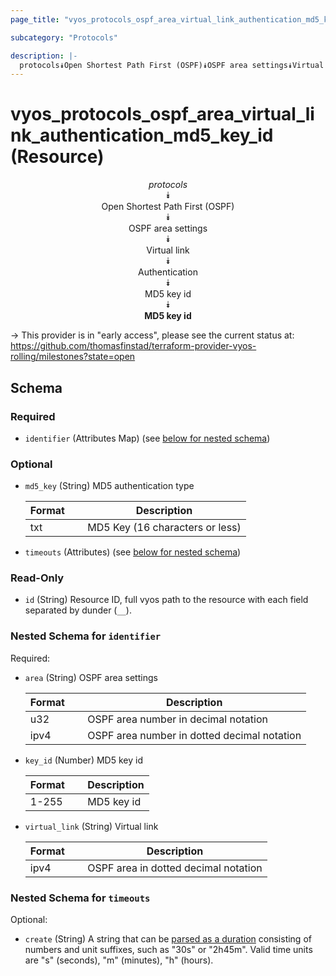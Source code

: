 ```yaml
---
page_title: "vyos_protocols_ospf_area_virtual_link_authentication_md5_key_id Resource - vyos"

subcategory: "Protocols"

description: |- 
  protocols⯯Open Shortest Path First (OSPF)⯯OSPF area settings⯯Virtual link⯯Authentication⯯MD5 key id⯯MD5 key id
---
```


# vyos_protocols_ospf_area_virtual_link_authentication_md5_key_id (Resource)
<center>

*protocols*  
⯯  
Open Shortest Path First (OSPF)  
⯯  
OSPF area settings  
⯯  
Virtual link  
⯯  
Authentication  
⯯  
MD5 key id  
⯯  
**MD5 key id**


</center>

-> This provider is in "early access", please see the current status at: https://github.com/thomasfinstad/terraform-provider-vyos-rolling/milestones?state=open

## Schema

### Required

- `identifier` (Attributes Map) (see [below for nested schema](#nestedatt--identifier))

### Optional

- `md5_key` (String) MD5 authentication type

    |Format  &emsp;|Description                      |
    |----------|-----------------------------------|
    |txt     &emsp;|MD5 Key (16 characters or less)  |
- `timeouts` (Attributes) (see [below for nested schema](#nestedatt--timeouts))

### Read-Only

- `id` (String) Resource ID, full vyos path to the resource with each field separated by dunder (`__`).

<a id="nestedatt--identifier"></a>
### Nested Schema for `identifier`

Required:

- `area` (String) OSPF area settings

    |Format  &emsp;|Description                                  |
    |----------|-----------------------------------------------|
    |u32     &emsp;|OSPF area number in decimal notation         |
    |ipv4    &emsp;|OSPF area number in dotted decimal notation  |
- `key_id` (Number) MD5 key id

    |Format  &emsp;|Description  |
    |----------|---------------|
    |1-255   &emsp;|MD5 key id   |
- `virtual_link` (String) Virtual link

    |Format  &emsp;|Description                           |
    |----------|----------------------------------------|
    |ipv4    &emsp;|OSPF area in dotted decimal notation  |


<a id="nestedatt--timeouts"></a>
### Nested Schema for `timeouts`

Optional:

- `create` (String) A string that can be [parsed as a duration](https://pkg.go.dev/time#ParseDuration) consisting of numbers and unit suffixes, such as &#34;30s&#34; or &#34;2h45m&#34;. Valid time units are &#34;s&#34; (seconds), &#34;m&#34; (minutes), &#34;h&#34; (hours).  
